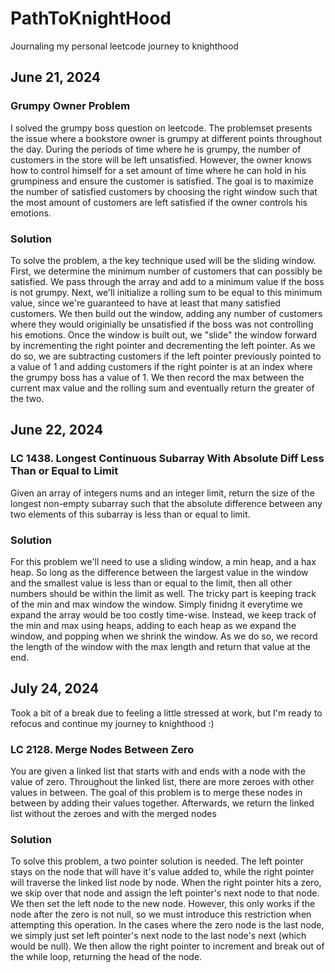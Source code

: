 # PathToKnightHood

Journaling my personal leetcode journey to knighthood

## June 21, 2024

### Grumpy Owner Problem

I solved the grumpy boss question on leetcode. The problemset presents the issue where a bookstore owner is grumpy at different points throughout the day. During the periods of time where he is grumpy, the number of customers in the store will be left unsatisfied. However, the owner knows how to control himself for a set amount of time where he can hold in his grumpiness and ensure the customer is satisfied. The goal is to maximize the number of satisfied customers by choosing the right window such that the most amount of customers are left satisfied if the owner controls his emotions.

### Solution

To solve the problem, a the key technique used will be the sliding window. First, we determine the minimum number of customers that can possibly be satisfied. We pass through the array and add to a minimum value if the boss is not grumpy. Next, we'll initialize a rolling sum to be equal to this minimum value, since we're guaranteed to have at least that many satisfied customers. We then build out the window, adding any number of customers where they would originially be unsatisfied if the boss was not controlling his emotions. Once the window is built out, we "slide" the window forward by incrementing the right pointer and decrementing the left pointer. As we do so, we are subtracting customers if the left pointer previously pointed to a value of 1 and adding customers if the right pointer is at an index where the grumpy boss has a value of 1. We then record the max between the current max value and the rolling sum and eventually return the greater of the two.

## June 22, 2024

### LC 1438. Longest Continuous Subarray With Absolute Diff Less Than or Equal to Limit

Given an array of integers nums and an integer limit, return the size
of the longest non-empty subarray such that the absolute difference
between any two elements of this subarray is less than or equal to limit.

### Solution

For this problem we'll need to use a sliding window, a min heap, and a hax heap. So long as the difference between the largest value in the window and the smallest value is less than or equal to the limit, then all other numbers should be within the limit as well. The tricky part is keeping track of the min and max window the window. Simply finidng it everytime we expand the array would be too costly time-wise. Instead, we keep track of the min and max using heaps, adding to each heap as we expand the window, and popping when we shrink the window. As we do so, we record the length of the window with the max length and return that value at the end.

## July 24, 2024

Took a bit of a break due to feeling a little stressed at work, but I'm ready to refocus and continue my journey to knighthood :)

### LC 2128. Merge Nodes Between Zero

You are given a linked list that starts with and ends with a node with the value of zero. Throughout the linked list, there are more zeroes with other values in between. The goal of this problem is to merge these nodes in between by adding their values together. Afterwards, we return the linked list without the zeroes and with the merged nodes

### Solution

To solve this problem, a two pointer solution is needed. The left pointer stays on the node that will have it's value added to, while the right pointer will traverse the linked list node by node. When the right pointer hits a zero, we skip over that node and assign the left pointer's next node to that node. We then set the left node to the new node. However, this only works if the node after the zero is not null, so we must introduce this restriction when attempting this operation. In the cases where the zero node is the last node, we simply just set left pointer's next node to the last node's next (which would be null). We then allow the right pointer to increment and break out of the while loop, returning the head of the node.
